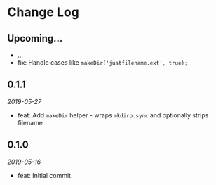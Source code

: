 # Change Log

## Upcoming...

- ... <!-- Add new lines here. Version number will be decided later -->
- fix: Handle cases like `makeDir('justfilename.ext', true);`

## 0.1.1

_2019-05-27_

- feat: Add `makeDir` helper - wraps `mkdirp.sync` and optionally strips filename

## 0.1.0

_2019-05-16_

- feat: Initial commit
